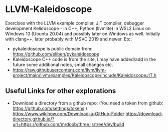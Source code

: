 # LLVM-Kaleidoscope
Exercises with the LLVM example compiler, JIT compiler, debugger development Kelidoscope - in C++, Python (llvmlite) in WSL2 Linux on Windows 10 (Ubuntu 20.04) and possibly later on Windows as well. Initially with clang++, later probably with MSVC 2019 and newer. Etc.

* pykaleidoscope is public domain from: https://github.com/eliben/pykaleidoscope
* Kaleidoscope C++ code is from the site, I may have added/add in the future some additional notes, small changes etc.
* https://raw.githubusercontent.com/llvm/llvm-project/main/llvm/examples/Kaleidoscope/include/KaleidoscopeJIT.h

## Useful Links for other explorations

* Download a directory from a github repo:
(You need a token from github: https://github.com/settings/tokens )
https://www.wikihow.com/Download-a-GitHub-Folder
https://download-directory.github.io/?url=https://github.com/mrdoob/three.js/tree/dev/build
